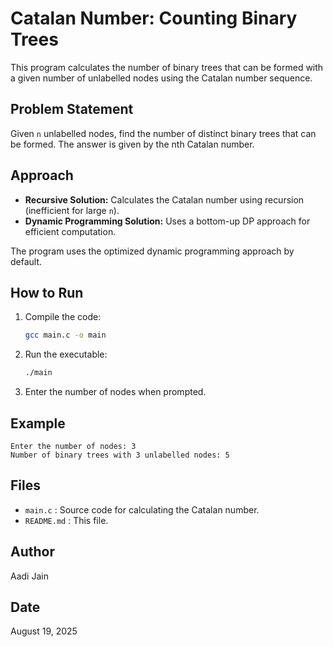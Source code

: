 # Catalan Number: Counting Binary Trees

This program calculates the number of binary trees that can be formed with a given number of unlabelled nodes using the Catalan number sequence.

## Problem Statement

Given `n` unlabelled nodes, find the number of distinct binary trees that can be formed. The answer is given by the nth Catalan number.

## Approach

- **Recursive Solution:** Calculates the Catalan number using recursion (inefficient for large `n`).
- **Dynamic Programming Solution:** Uses a bottom-up DP approach for efficient computation.

The program uses the optimized dynamic programming approach by default.

## How to Run

1. Compile the code:
	```sh
	gcc main.c -o main
	```
2. Run the executable:
	```sh
	./main
	```
3. Enter the number of nodes when prompted.

## Example

```
Enter the number of nodes: 3
Number of binary trees with 3 unlabelled nodes: 5
```

## Files

- `main.c` : Source code for calculating the Catalan number.
- `README.md` : This file.

## Author

Aadi Jain

## Date

August 19, 2025